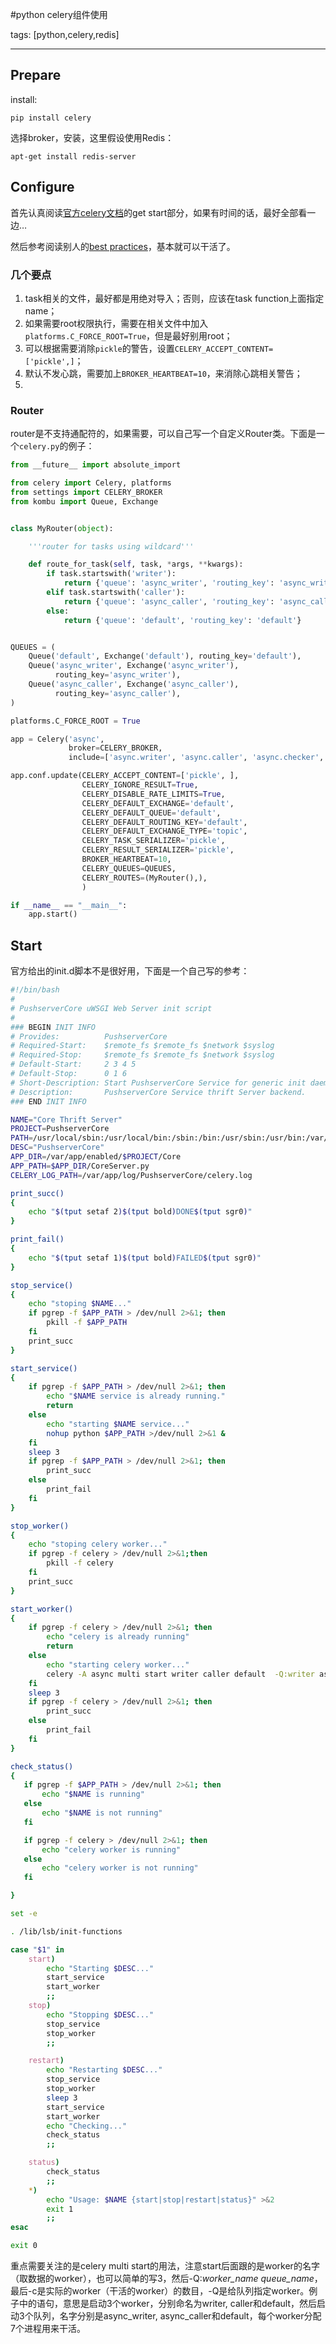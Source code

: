 ﻿#python celery组件使用

tags: [python,celery,redis]

---
## Prepare
install:
```
pip install celery
```
选择broker，安装，这里假设使用Redis：
```
apt-get install redis-server
```
## Configure
首先认真阅读[官方celery文档](http://docs.celeryproject.org/en/latest/index.html)的get start部分，如果有时间的话，最好全部看一边…

然后参考阅读别人的[best practices](http://blog.csdn.net/orangleliu/article/details/37967433)，基本就可以干活了。

### 几个要点
1. task相关的文件，最好都是用绝对导入；否则，应该在task function上面指定name；
2. 如果需要root权限执行，需要在相关文件中加入`platforms.C_FORCE_ROOT=True`，但是最好别用root；
3. 可以根据需要消除`pickle`的警告，设置`CELERY_ACCEPT_CONTENT=['pickle',]`；
4. 默认不发心跳，需要加上`BROKER_HEARTBEAT=10`，来消除心跳相关警告；
5.
### Router
router是不支持通配符的，如果需要，可以自己写一个自定义Router类。下面是一个`celery.py`的例子：
```py
from __future__ import absolute_import

from celery import Celery, platforms
from settings import CELERY_BROKER
from kombu import Queue, Exchange


class MyRouter(object):

    '''router for tasks using wildcard'''

    def route_for_task(self, task, *args, **kwargs):
        if task.startswith('writer'):
            return {'queue': 'async_writer', 'routing_key': 'async_writer'}
        elif task.startswith('caller'):
            return {'queue': 'async_caller', 'routing_key': 'async_caller'}
        else:
            return {'queue': 'default', 'routing_key': 'default'}


QUEUES = (
    Queue('default', Exchange('default'), routing_key='default'),
    Queue('async_writer', Exchange('async_writer'),
          routing_key='async_writer'),
    Queue('async_caller', Exchange('async_caller'),
          routing_key='async_caller'),
)

platforms.C_FORCE_ROOT = True

app = Celery('async',
             broker=CELERY_BROKER,
             include=['async.writer', 'async.caller', 'async.checker', ])

app.conf.update(CELERY_ACCEPT_CONTENT=['pickle', ],
                CELERY_IGNORE_RESULT=True,
                CELERY_DISABLE_RATE_LIMITS=True,
                CELERY_DEFAULT_EXCHANGE='default',
                CELERY_DEFAULT_QUEUE='default',
                CELERY_DEFAULT_ROUTING_KEY='default',
                CELERY_DEFAULT_EXCHANGE_TYPE='topic',
                CELERY_TASK_SERIALIZER='pickle',
                CELERY_RESULT_SERIALIZER='pickle',
                BROKER_HEARTBEAT=10,
                CELERY_QUEUES=QUEUES,
                CELERY_ROUTES=(MyRouter(),),
                )

if __name__ == "__main__":
    app.start()
```

## Start
官方给出的init.d脚本不是很好用，下面是一个自己写的参考：
```bash
#!/bin/bash
#
# PushserverCore uWSGI Web Server init script
#
### BEGIN INIT INFO
# Provides:          PushserverCore
# Required-Start:    $remote_fs $remote_fs $network $syslog
# Required-Stop:     $remote_fs $remote_fs $network $syslog
# Default-Start:     2 3 4 5
# Default-Stop:      0 1 6
# Short-Description: Start PushserverCore Service for generic init daemon
# Description:       PushserverCore Service thrift Server backend.
### END INIT INFO

NAME="Core Thrift Server"
PROJECT=PushserverCore
PATH=/usr/local/sbin:/usr/local/bin:/sbin:/bin:/usr/sbin:/usr/bin:/var/app/enabled/$PROJECT
DESC="PushserverCore"
APP_DIR=/var/app/enabled/$PROJECT/Core
APP_PATH=$APP_DIR/CoreServer.py
CELERY_LOG_PATH=/var/app/log/PushserverCore/celery.log

print_succ()
{
    echo "$(tput setaf 2)$(tput bold)DONE$(tput sgr0)"
}

print_fail()
{
    echo "$(tput setaf 1)$(tput bold)FAILED$(tput sgr0)"
}

stop_service()
{
    echo "stoping $NAME..."
    if pgrep -f $APP_PATH > /dev/null 2>&1; then
        pkill -f $APP_PATH
    fi
    print_succ
}

start_service()
{
    if pgrep -f $APP_PATH > /dev/null 2>&1; then
        echo "$NAME service is already running."
        return
	else
        echo "starting $NAME service..."
        nohup python $APP_PATH >/dev/null 2>&1 &
	fi
    sleep 3
    if pgrep -f $APP_PATH > /dev/null 2>&1; then
        print_succ
    else
        print_fail
    fi
}

stop_worker()
{
    echo "stoping celery worker..."
    if pgrep -f celery > /dev/null 2>&1;then
        pkill -f celery
    fi
    print_succ
}

start_worker()
{
    if pgrep -f celery > /dev/null 2>&1; then
        echo "celery is already running"
        return
    else
        echo "starting celery worker..."
        celery -A async multi start writer caller default  -Q:writer async_writer -Q:caller async_caller -Q:default default -c 7 -l INFO --workdir=$APP_DIR --logfile=$CELERY_LOG_PATH
    fi
    sleep 3
    if pgrep -f celery > /dev/null 2>&1; then
        print_succ
    else
        print_fail
    fi
}

check_status()
{
   if pgrep -f $APP_PATH > /dev/null 2>&1; then
       echo "$NAME is running"
   else
       echo "$NAME is not running"
   fi

   if pgrep -f celery > /dev/null 2>&1; then
       echo "celery worker is running"
   else
       echo "celery worker is not running"
   fi

}

set -e

. /lib/lsb/init-functions

case "$1" in
	start)
		echo "Starting $DESC..."
		start_service
        start_worker
		;;
	stop)
		echo "Stopping $DESC..."
		stop_service
		stop_worker
		;;

	restart)
		echo "Restarting $DESC..."
		stop_service
		stop_worker
        sleep 3
		start_service
        start_worker
        echo "Checking..."
        check_status
		;;

	status)
        check_status
        ;;
	*)
		echo "Usage: $NAME {start|stop|restart|status}" >&2
		exit 1
		;;
esac

exit 0
```

重点需要关注的是celery multi start的用法，注意start后面跟的是worker的名字（取数据的worker），也可以简单的写3，然后-Q:*worker_name* *queue_name*，最后-c是实际的worker（干活的worker）的数目，-Q是给队列指定worker。例子中的语句，意思是启动3个worker，分别命名为writer, caller和default，然后启动3个队列，名字分别是async\_writer, async\_caller和default，每个worker分配7个进程用来干活。